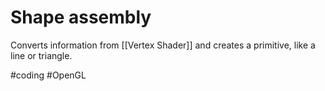 # Shape assembly
Converts information from [[Vertex Shader]] and creates a primitive, like a line or triangle.

#coding #OpenGL 
